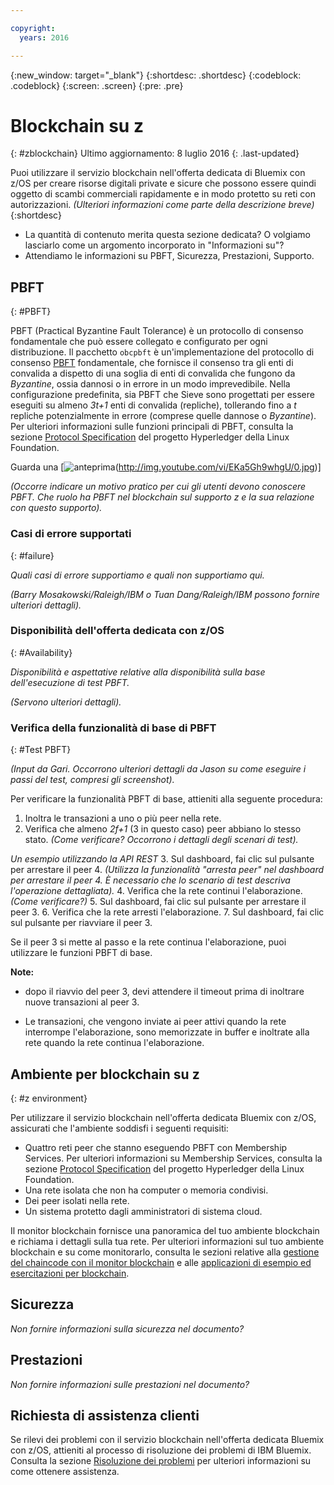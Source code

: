 ```yaml
---

copyright:
  years: 2016

---
```


{:new_window: target="_blank"}
{:shortdesc: .shortdesc}
{:codeblock: .codeblock}
{:screen: .screen}
{:pre: .pre}


# Blockchain su z
{: #zblockchain}
Ultimo aggiornamento: 8 luglio 2016
{: .last-updated}



Puoi utilizzare il servizio blockchain nell'offerta dedicata di Bluemix con z/OS per creare risorse digitali private e sicure che possono essere quindi oggetto di scambi commerciali rapidamente e in modo protetto su reti con autorizzazioni.  *(Ulteriori informazioni come parte della descrizione breve)*
{:shortdesc}


* La quantità di contenuto merita questa sezione dedicata?  O volgiamo lasciarlo come un argomento incorporato in "Informazioni su"?
* Attendiamo le informazioni su PBFT, Sicurezza, Prestazioni, Supporto.


## PBFT
{: #PBFT}

PBFT (Practical Byzantine Fault Tolerance) è un protocollo di consenso fondamentale che può essere collegato e configurato per ogni distribuzione. Il pacchetto `obcpbft` è un'implementazione del protocollo di consenso [PBFT](http://dl.acm.org/citation.cfm?id=571640 "PBFT") fondamentale, che fornisce il consenso tra gli enti di convalida a dispetto di una soglia di enti di convalida che fungono da *Byzantine*, ossia dannosi o in errore in un modo imprevedibile. Nella configurazione predefinita, sia PBFT che Sieve sono progettati per essere eseguiti su almeno *3t+1* enti di convalida (repliche), tollerando fino a *t* repliche potenzialmente in errore (comprese quelle dannose o *Byzantine*). Per ulteriori informazioni sulle funzioni principali di PBFT, consulta la sezione [Protocol Specification](https://github.com/hyperledger/fabric/blob/master/docs/protocol-spec.md#fabric) del progetto Hyperledger della Linux Foundation. 

Guarda una [![anteprima](http://www.youtube.com/watch?v=EKa5Gh9whgU)(http://img.youtube.com/vi/EKa5Gh9whgU/0.jpg)]

*(Occorre indicare un motivo pratico per cui gli utenti devono conoscere PBFT. Che ruolo ha PBFT nel blockchain sul supporto z e la sua relazione con questo supporto).*


### Casi di errore supportati
{: #failure}

*Quali casi di errore supportiamo e quali non supportiamo qui.*

*(Barry Mosakowski/Raleigh/IBM o Tuan Dang/Raleigh/IBM possono fornire ulteriori dettagli).*

### Disponibilità dell'offerta dedicata con z/OS
{: #Availability}

*Disponibilità e aspettative relative alla disponibilità sulla base dell'esecuzione di test PBFT.*

*(Servono ulteriori dettagli).*

### Verifica della funzionalità di base di PBFT
{: #Test PBFT}

*(Input da Gari. Occorrono ulteriori dettagli da Jason su come eseguire i passi del test, compresi gli screenshot).*

Per verificare la funzionalità PBFT di base, attieniti alla seguente procedura:

1. Inoltra le transazioni a uno o più peer nella rete.
2. Verifica che almeno *2f+1* (3 in questo caso) peer abbiano lo stesso stato. *(Come verificare? Occorrono i dettagli degli scenari di test).*

  *Un esempio utilizzando la API REST*
3. Sul dashboard, fai clic sul pulsante per arrestare il peer 4. *(Utilizza la funzionalità "arresta peer" nel dashboard per arrestare il peer 4. È necessario che lo scenario di test descriva l'operazione dettagliata).*
4. Verifica che la rete continui l'elaborazione. *(Come verificare?)*
5. Sul dashboard, fai clic sul pulsante per arrestare il peer 3.
6. Verifica che la rete arresti l'elaborazione.
7. Sul dashboard, fai clic sul pulsante per riavviare il peer 3.

Se il peer 3 si mette al passo e la rete continua l'elaborazione, puoi utilizzare le funzioni PBFT di base.

**Note:**
* dopo il riavvio del peer 3, devi attendere il timeout prima di inoltrare nuove transazioni al peer 3.

* Le transazioni, che vengono inviate ai peer attivi quando la rete interrompe l'elaborazione, sono memorizzate in buffer e inoltrate alla rete quando la rete continua l'elaborazione.

## Ambiente per blockchain su z
{: #z environment}

Per utilizzare il servizio blockchain nell'offerta dedicata Bluemix con z/OS, assicurati che l'ambiente soddisfi i seguenti requisiti:

* Quattro reti peer che stanno eseguendo PBFT con Membership Services. Per ulteriori informazioni su Membership Services, consulta la sezione [Protocol Specification](https://github.com/hyperledger/fabric/blob/master/docs/protocol-spec.md#fabric) del progetto Hyperledger della Linux Foundation. 
* Una rete isolata che non ha computer o memoria condivisi.
* Dei peer isolati nella rete.
* Un sistema protetto dagli amministratori di sistema cloud.

Il monitor blockchain fornisce una panoramica del tuo ambiente blockchain e richiama i dettagli sulla tua rete. Per ulteriori informazioni sul tuo ambiente blockchain e su come monitorarlo, consulta le sezioni relative alla [gestione del chaincode con il monitor blockchain](https://new-console.ng.bluemix.net/docs/services/blockchain/ibmblockchainmonitor.html) e alle [applicazioni di esempio ed esercitazioni per blockchain](https://new-console.ng.bluemix.net/docs/services/blockchain/ibmblockchain_tutorials.html).

## Sicurezza

*Non fornire informazioni sulla sicurezza nel documento?*

## Prestazioni

*Non fornire informazioni sulle prestazioni nel documento?*

## Richiesta di assistenza clienti

Se rilevi dei problemi con il servizio blockchain nell'offerta dedicata Bluemix con z/OS, attieniti al processo di risoluzione dei problemi di IBM Bluemix. Consulta la sezione [Risoluzione dei problemi](https://new-console.ng.bluemix.net/docs/troubleshoot/troubleshoot.html) per ulteriori informazioni su come ottenere assistenza.
